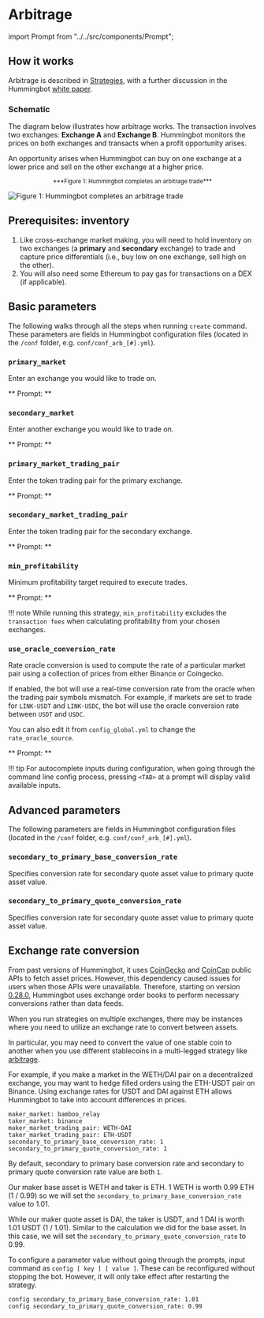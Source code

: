 # Arbitrage

import Prompt from "../../src/components/Prompt";

## How it works

Arbitrage is described in [Strategies](overview), with a further discussion in the Hummingbot [white paper](https://hummingbot.io/hummingbot.pdf).

### Schematic

The diagram below illustrates how arbitrage works. The transaction involves two exchanges: **Exchange A** and **Exchange B**. Hummingbot monitors the prices on both exchanges and transacts when a profit opportunity arises.

An opportunity arises when Hummingbot can buy on one exchange at a lower price and sell on the other exchange at a higher price.

<small>
  <center>***Figure 1: Hummingbot completes an arbitrage trade***</center>
</small>

![Figure 1: Hummingbot completes an arbitrage trade](/assets/img/arbitrage.png)

## Prerequisites: inventory

1. Like cross-exchange market making, you will need to hold inventory on two exchanges (a **primary** and **secondary** exchange) to trade and capture price differentials (i.e., buy low on one exchange, sell high on the other).
2. You will also need some Ethereum to pay gas for transactions on a DEX (if applicable).

## Basic parameters

The following walks through all the steps when running `create` command. These parameters are fields in Hummingbot configuration files (located in the `/conf` folder, e.g. `conf/conf_arb_[#].yml`).

### `primary_market`

Enter an exchange you would like to trade on.

** Prompt: **

<Prompt prompt="Enter your primary spot connector" response=">>> binance" />

### `secondary_market`

Enter another exchange you would like to trade on.

** Prompt: **

<Prompt prompt="Enter your secondary spot connector" response=">>> kucoin" />

### `primary_market_trading_pair`

Enter the token trading pair for the primary exchange.

** Prompt: **

<Prompt
  prompt="Enter the token trading pair you would like to trade on [primary_market]"
  response=">>> "
/>

### `secondary_market_trading_pair`

Enter the token trading pair for the secondary exchange.

** Prompt: **

<Prompt
  prompt="Enter the token trading pair you would like to trade on [secondary_market]"
  response=">>> "
/>

### `min_profitability`

Minimum profitability target required to execute trades.

** Prompt: **

<Prompt
  prompt="What is the minimum profitability for you to make a trade?"
  response=">>> "
/>

!!! note
    While running this strategy, `min_profitability` excludes the `transaction fees` when calculating profitability from your chosen exchanges.

### `use_oracle_conversion_rate`

Rate oracle conversion is used to compute the rate of a particular market pair using a collection of prices from either Binance or Coingecko.

If enabled, the bot will use a real-time conversion rate from the oracle when the trading pair symbols mismatch.
For example, if markets are set to trade for `LINK-USDT` and `LINK-USDC`, the bot will use the oracle conversion rate between `USDT` and `USDC`.

You can also edit it from `config_global.yml` to change the `rate_oracle_source`.

** Prompt: **

<Prompt
  prompt="Do you want to use rate oracle on unmatched trading pairs? (Yes/No)"
  response=">>>"
/>

!!! tip
    For autocomplete inputs during configuration, when going through the command line config process, pressing `<TAB>` at a prompt will display valid available inputs.

## Advanced parameters

The following parameters are fields in Hummingbot configuration files (located in the `/conf` folder, e.g. `conf/conf_arb_[#].yml`).

### `secondary_to_primary_base_conversion_rate`

Specifies conversion rate for secondary quote asset value to primary quote asset value.

### `secondary_to_primary_quote_conversion_rate`

Specifies conversion rate for secondary quote asset value to primary quote asset value.

## Exchange rate conversion

From past versions of Hummingbot, it uses [CoinGecko](https://www.coingecko.com/en/api) and [CoinCap](https://docs.coincap.io/?version=latest) public APIs to fetch asset prices. However, this dependency caused issues for users when those APIs were unavailable. Therefore, starting on version [0.28.0](/release-notes/0.28.0/#removed-dependency-on-external-data-feeds), Hummingbot uses exchange order books to perform necessary conversions rather than data feeds.

When you run strategies on multiple exchanges, there may be instances where you need to utilize an exchange rate to convert between assets.

In particular, you may need to convert the value of one stable coin to another when you use different stablecoins in a multi-legged strategy like [arbitrage](/strategies/arbitrage/).

For example, if you make a market in the WETH/DAI pair on a decentralized exchange, you may want to hedge filled orders using the ETH-USDT pair on Binance. Using exchange rates for USDT and DAI against ETH allows Hummingbot to take into account differences in prices.

```
maker_market: bamboo_relay
taker_market: binance
maker_market_trading_pair: WETH-DAI
taker_market_trading_pair: ETH-USDT
secondary_to_primary_base_conversion_rate: 1
secondary_to_primary_quote_conversion_rate: 1
```

By default, secondary to primary base conversion rate and secondary to primary quote conversion rate value are both `1`.

Our maker base asset is WETH and taker is ETH. 1 WETH is worth 0.99 ETH (1 / 0.99) so we will set the `secondary_to_primary_base_conversion_rate` value to 1.01.

While our maker quote asset is DAI, the taker is USDT, and 1 DAI is worth 1.01 USDT (1 / 1.01). Similar to the calculation we did for the base asset. In this case, we will set the `secondary_to_primary_quote_conversion_rate` to 0.99.

To configure a parameter value without going through the prompts, input command as `config [ key ] [ value ]`. These can be reconfigured without stopping the bot. However, it will only take effect after restarting the strategy.

```
config secondary_to_primary_base_conversion_rate: 1.01
config secondary_to_primary_quote_conversion_rate: 0.99
```
